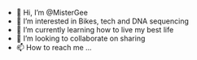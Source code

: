 - 👋 Hi, I’m @MisterGee
- 👀 I’m interested in Bikes, tech and DNA sequencing
- 🌱 I’m currently learning how to live my best life
- 💞️ I’m looking to collaborate on sharing
- 📫 How to reach me ...

<!---
MisterGee/MisterGee is a ✨ special ✨ repository because its `README.md` (this file) appears on your GitHub profile.
You can click the Preview link to take a look at your changes.
--->
